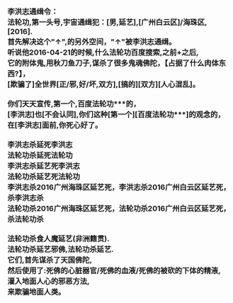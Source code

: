 <h3>
<br>李洪志通缉令：
<br>法轮功,第一头号,宇宙通缉犯：[男,延艺],[广州白云区]/海珠区,[2016].
<br>首先解决这个"↑",的另外空间，"↑"被李洪志通缉。
<br>听说他2016-04-21的时候,什么法轮功百度搜索,之前+之后,
<br>它的附体鬼,用秋刀鱼刀子,谋杀了很多鬼魂佛陀，【占据了什么肉体东西?】，
<br>[欺骗了]全世界[正/邪,好/坏,双方],[搞的][双方][人心混乱]。
<br>
<br>你们天天宣传,第一个,百度法轮功***的，
<br>[李洪志]也[不会认同],你们这种[第一个][百度法轮功***]的观念的，
<br>在[李洪志]面前,你死心好了。
<br>
<br>李洪志杀延死李洪志
<br>法轮功杀延死法轮功
<br>李洪志杀延艺死李洪志
<br>法轮功杀延艺死法轮功
<br>李洪志杀2016广州海珠区延艺死，李洪志杀2016广州白云区延艺死，杀李洪志杀
<br>法轮功杀2016广州海珠区延艺死，法轮功杀2016广州白云区延艺死，杀法轮功杀
<br>
<br>法轮功杀食人魔延艺(非洲籍贯).
<br>法轮功杀延艺邪佛,法轮功杀延艺.
<br>它们,首先谋杀了天国佛陀,
<br>然后使用了:死佛的心脏器官/死佛的血液/死佛的被砍的下体的精液,
<br>灌入地面人心的邪恶方法,
<br>来欺骗地面人类。
</h3>
